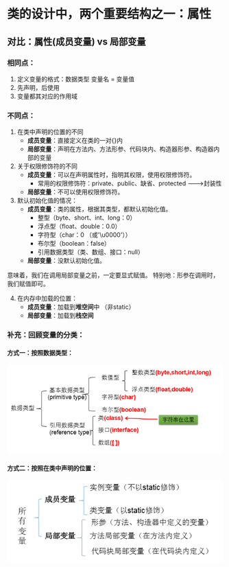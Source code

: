 # 类的设计中，两个重要结构之一：属性
## 对比：属性(成员变量)  vs  局部变量
### 相同点：

   1. 定义变量的格式：数据类型  变量名 = 变量值
   2. 先声明，后使用
   3. 变量都其对应的作用域 
### 不同点：

   1. 在类中声明的位置的不同
      - **成员变量**：直接定义在类的一对{}内
      - **局部变量**：声明在方法内、方法形参、代码块内、构造器形参、构造器内部的变量
   2. 关于权限修饰符的不同
      - **成员变量**：可以在声明属性时，指明其权限，使用权限修饰符。
         - 常用的权限修饰符：private、public、缺省、protected  --->封装性
      - **局部变量**：不可以使用权限修饰符。
   3. 默认初始化值的情况：
      - **成员变量**：类的属性，根据其类型，都默认初始化值。
         - 整型（byte、short、int、long：0）
         - 浮点型（float、double：0.0）
         - 字符型（char：0  （或'\u0000'））
         - 布尔型（boolean：false）
         - 引用数据类型（类、数组、接口：null）
      - **局部变量**：没默认初始化值。

 意味着，我们在调用局部变量之前，一定要显式赋值。
 特别地：形参在调用时，我们赋值即可。

   4. 在内存中加载的位置：
      - **成员变量**：加载到**堆空间**中 （非static）
      - **局部变量**：加载到**栈空间**

### 补充：回顾变量的分类：
#### 方式一：按照数据类型：  
![image.png](../image/img.png)  
#### 方式二：按照在类中声明的位置：  
![image.png](../image/img_1.png)

